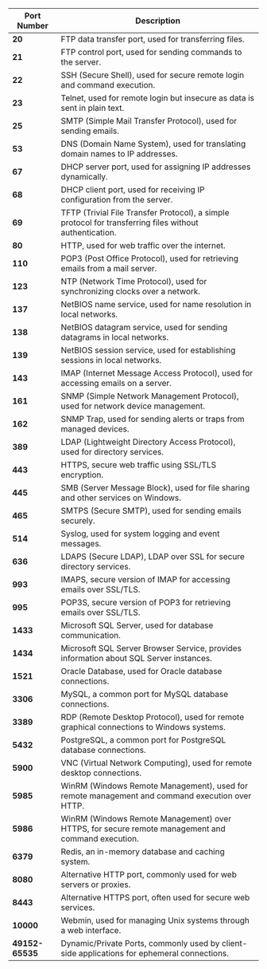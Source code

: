 
|**Port Number**|**Description**|
|---|---|
|**20**|FTP data transfer port, used for transferring files.|
|**21**|FTP control port, used for sending commands to the server.|
|**22**|SSH (Secure Shell), used for secure remote login and command execution.|
|**23**|Telnet, used for remote login but insecure as data is sent in plain text.|
|**25**|SMTP (Simple Mail Transfer Protocol), used for sending emails.|
|**53**|DNS (Domain Name System), used for translating domain names to IP addresses.|
|**67**|DHCP server port, used for assigning IP addresses dynamically.|
|**68**|DHCP client port, used for receiving IP configuration from the server.|
|**69**|TFTP (Trivial File Transfer Protocol), a simple protocol for transferring files without authentication.|
|**80**|HTTP, used for web traffic over the internet.|
|**110**|POP3 (Post Office Protocol), used for retrieving emails from a mail server.|
|**123**|NTP (Network Time Protocol), used for synchronizing clocks over a network.|
|**137**|NetBIOS name service, used for name resolution in local networks.|
|**138**|NetBIOS datagram service, used for sending datagrams in local networks.|
|**139**|NetBIOS session service, used for establishing sessions in local networks.|
|**143**|IMAP (Internet Message Access Protocol), used for accessing emails on a server.|
|**161**|SNMP (Simple Network Management Protocol), used for network device management.|
|**162**|SNMP Trap, used for sending alerts or traps from managed devices.|
|**389**|LDAP (Lightweight Directory Access Protocol), used for directory services.|
|**443**|HTTPS, secure web traffic using SSL/TLS encryption.|
|**445**|SMB (Server Message Block), used for file sharing and other services on Windows.|
|**465**|SMTPS (Secure SMTP), used for sending emails securely.|
|**514**|Syslog, used for system logging and event messages.|
|**636**|LDAPS (Secure LDAP), LDAP over SSL for secure directory services.|
|**993**|IMAPS, secure version of IMAP for accessing emails over SSL/TLS.|
|**995**|POP3S, secure version of POP3 for retrieving emails over SSL/TLS.|
|**1433**|Microsoft SQL Server, used for database communication.|
|**1434**|Microsoft SQL Server Browser Service, provides information about SQL Server instances.|
|**1521**|Oracle Database, used for Oracle database connections.|
|**3306**|MySQL, a common port for MySQL database connections.|
|**3389**|RDP (Remote Desktop Protocol), used for remote graphical connections to Windows systems.|
|**5432**|PostgreSQL, a common port for PostgreSQL database connections.|
|**5900**|VNC (Virtual Network Computing), used for remote desktop connections.|
|**5985**|WinRM (Windows Remote Management), used for remote management and command execution over HTTP.|
|**5986**|WinRM (Windows Remote Management) over HTTPS, for secure remote management and command execution.|
|**6379**|Redis, an in-memory database and caching system.|
|**8080**|Alternative HTTP port, commonly used for web servers or proxies.|
|**8443**|Alternative HTTPS port, often used for secure web services.|
|**10000**|Webmin, used for managing Unix systems through a web interface.|
|**49152-65535**|Dynamic/Private Ports, commonly used by client-side applications for ephemeral connections.|

